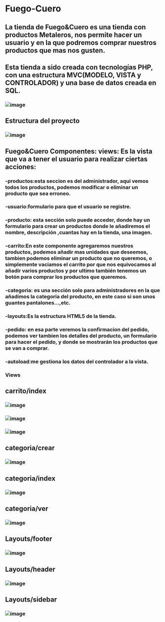 # Fuego-Cuero
## La tienda de Fuego&Cuero es una tienda con productos Metaleros, nos permite hacer un usuario y en la que podremos comprar nuestros productos que mas nos gusten.
## Esta tienda a sido creada con tecnologías PHP, con una estructura MVC(MODELO, VISTA y CONTROLADOR) y una base de datos creada en SQL.
### ![image](https://github.com/Silkaleex/Fuego-Cuero/assets/82760991/1678a36b-d327-42c6-93d3-c4aac14fb0a7)
## Estructura del proyecto
### ![image](https://github.com/Silkaleex/Fuego-Cuero/assets/82760991/2e68aee9-86b7-44fd-bac8-24111affc8b3)

## Fuego&Cuero Componentes: views: Es la vista que va a tener el usuario para realizar ciertas acciones:
 ### -productos:esta seccion es del administrador, aqui vemos todos los productos, podemos modificar o eliminar un producto que sea erroneo.
 ### -usuario:formulario para que el usuario se registre.
 ### -producto: esta sección solo puede acceder, donde hay un formulario para crear un productos donde le añadiremos el nombre, descripción ,cuantas hay en la tienda, una imagen.
 ### -carrito:En este componente agregaremos nuestros productos, podemos añadir mas unidades que deseemos, tambien podemos eliminar un producto que no queremos, o simplemente vaciamos el carrito por que nos equivocamos al añadir varios productos y por ultimo también tenemos un botón para comprar los productos que queremos.
 ### -categoria: es una sección solo para administradores en la que añadimos la categoria del producto, en este caso si son unos guantes pantalones...,etc.
 ### -layouts:Es la estructura HTML5 de la tienda.
 ### -pedido: en esa parte veremos la confirmacion del pedido, podemos ver tambien los detalles del producto, un formulario para hacer el pedido, y donde se mostrarán los productos que se van a comprar.
 ### -autoload:me gestiona los datos del controlador a la vista.
 
 ### Views
 ## carrito/index
 ### ![image](https://github.com/Silkaleex/Fuego-Cuero/assets/82760991/2d62174a-bb83-4016-a4e4-1cfae27b51d9)
 ### ![image](https://github.com/Silkaleex/Fuego-Cuero/assets/82760991/c70cd756-ee19-4860-a45a-74efaab34903)
 ### ![image](https://github.com/Silkaleex/Fuego-Cuero/assets/82760991/eac006ab-6dbc-4290-a0e4-e03bae200987)
 
## categoria/crear
### ![image](https://github.com/Silkaleex/Fuego-Cuero/assets/82760991/c2aacc33-b33e-47f3-8bdf-60e60306de8b)

## categoria/index
### ![image](https://github.com/Silkaleex/Fuego-Cuero/assets/82760991/45e0bec1-f641-4d47-b00d-1da82a45b392)

## categoria/ver 
### ![image](https://github.com/Silkaleex/Fuego-Cuero/assets/82760991/95b6dfae-cdb0-432a-bc79-4a39cc19c7fe)

## Layouts/footer
### ![image](https://github.com/Silkaleex/Fuego-Cuero/assets/82760991/117d12ae-ebb1-4750-904d-f129ff3695d2)

## Layouts/header
### ![image](https://github.com/Silkaleex/Fuego-Cuero/assets/82760991/9f323f14-ab4c-4211-a1f2-6788fed1d620)

## Layouts/sidebar
### ![image](https://github.com/Silkaleex/Fuego-Cuero/assets/82760991/767c5898-b604-448a-a8eb-f3558b257471)



